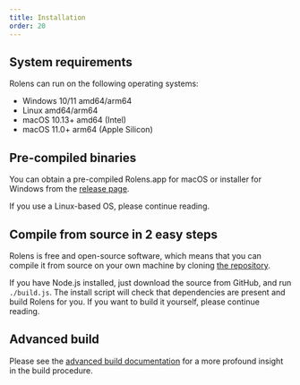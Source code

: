 ```yaml
---
title: Installation
order: 20
---
```


## System requirements

Rolens can run on the following operating systems:

* Windows 10/11 amd64/arm64
* Linux amd64/arm64
* macOS 10.13+ amd64 (Intel)
* macOS 11.0+ arm64 (Apple Silicon)

## Pre-compiled binaries

You can obtain a pre-compiled Rolens.app for macOS or installer for Windows from the [release page](https://github.com/garraflavatra/rolens/releases/latest).

If you use a Linux-based OS, please continue reading.

## Compile from source in 2 easy steps

Rolens is free and open-source software, which means that you can compile it from source on your own machine by cloning [the repository](https://github.com/garraflavatra/rolens).

If you have Node.js installed, just download the source from GitHub, and run `./build.js`. The install script will check that dependencies are present and build Rolens for you. If you want to build it yourself, please continue reading.

## Advanced build

Please see the [advanced build documentation](/development/advanced-build/) for a more profound insight in the build procedure.
